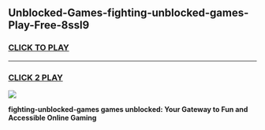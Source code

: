 
## Unblocked-Games-fighting-unblocked-games-Play-Free-8ssl9
<h3>
<a href="https://premium76.site?title=fighting-unblocked-games&ref=22A">CLICK TO PLAY</a></h3>
<hr>

<h3>
<a href="https://premium76.site?title=fighting-unblocked-games&ref=22A">CLICK 2 PLAY</a>
  
</h3>

<a href="https://premium76.site?title=fighting-unblocked-games&ref=22A"><img src="https://clearcache.store/games.png"></a>


**fighting-unblocked-games games unblocked: Your Gateway to Fun and Accessible Online Gaming**

